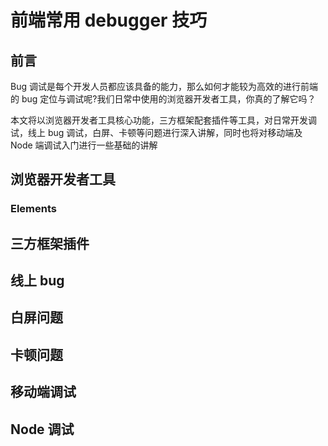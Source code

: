 # 前端常用 debugger 技巧

## 前言

Bug 调试是每个开发人员都应该具备的能力，那么如何才能较为高效的进行前端的 bug 定位与调试呢?我们日常中使用的浏览器开发者工具，你真的了解它吗？

本文将以浏览器开发者工具核心功能，三方框架配套插件等工具，对日常开发调试，线上 bug 调试，白屏、卡顿等问题进行深入讲解，同时也将对移动端及 Node 端调试入门进行一些基础的讲解

## 浏览器开发者工具

### Elements

## 三方框架插件

## 线上 bug

## 白屏问题

## 卡顿问题

## 移动端调试

## Node 调试
